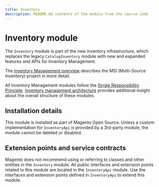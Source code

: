 ```yaml
---
title: Inventory
description: README.md contents of the module from the source code
---
```


# Inventory module

The `Inventory` module is part of the new inventory infrastructure,
which replaces the legacy `CatalogInventory` module with new and expanded features and APIs for Inventory Management.  

The [Inventory Management overview](https://developer.adobe.com/commerce/webapi/rest/inventory/index.html)
describes the MSI (Multi-Source Inventory) project in more detail.

All Inventory Management modules follow the
[Single Responsibility Principle](https://en.wikipedia.org/wiki/Single_responsibility_principle).
[Inventory management architecture](https://developer.adobe.com/commerce/php/architecture/modules/inventory-management/)
provides additional insight about the overall structure of these modules.

## Installation details

This module is installed as part of Magento Open Source. Unless a custom implementation for `InventoryApi` is provided
by a 3rd-party module, the module cannot be deleted or disabled.

## Extension points and service contracts

Magento does not recommend using or referring to classes and other entities in the `Inventory` module. All public
interfaces and extension points related to this module are located in the `InventoryApi` module.
Use the interfaces and extension points defined in `InventoryApi` to extend this module.
